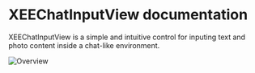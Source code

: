 XEEChatInputView documentation
========

XEEChatInputView is a simple and intuitive control for inputing text and photo content inside a chat-like environment.

<img src="docs/Images/ChatInputViewOverview.jpg" alt="Overview"/>
